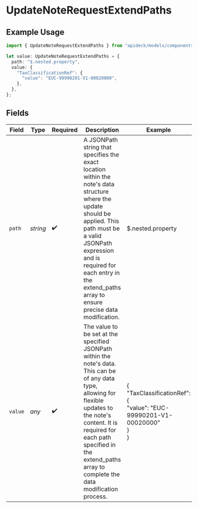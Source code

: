 # UpdateNoteRequestExtendPaths

## Example Usage

```typescript
import { UpdateNoteRequestExtendPaths } from "apideck/models/components";

let value: UpdateNoteRequestExtendPaths = {
  path: "$.nested.property",
  value: {
    "TaxClassificationRef": {
      "value": "EUC-99990201-V1-00020000",
    },
  },
};
```

## Fields

| Field                                                                                                                                                                                                                                                                | Type                                                                                                                                                                                                                                                                 | Required                                                                                                                                                                                                                                                             | Description                                                                                                                                                                                                                                                          | Example                                                                                                                                                                                                                                                              |
| -------------------------------------------------------------------------------------------------------------------------------------------------------------------------------------------------------------------------------------------------------------------- | -------------------------------------------------------------------------------------------------------------------------------------------------------------------------------------------------------------------------------------------------------------------- | -------------------------------------------------------------------------------------------------------------------------------------------------------------------------------------------------------------------------------------------------------------------- | -------------------------------------------------------------------------------------------------------------------------------------------------------------------------------------------------------------------------------------------------------------------- | -------------------------------------------------------------------------------------------------------------------------------------------------------------------------------------------------------------------------------------------------------------------- |
| `path`                                                                                                                                                                                                                                                               | *string*                                                                                                                                                                                                                                                             | :heavy_check_mark:                                                                                                                                                                                                                                                   | A JSONPath string that specifies the exact location within the note's data structure where the update should be applied. This path must be a valid JSONPath expression and is required for each entry in the extend_paths array to ensure precise data modification. | $.nested.property                                                                                                                                                                                                                                                    |
| `value`                                                                                                                                                                                                                                                              | *any*                                                                                                                                                                                                                                                                | :heavy_check_mark:                                                                                                                                                                                                                                                   | The value to be set at the specified JSONPath within the note's data. This can be of any data type, allowing for flexible updates to the note's content. It is required for each path specified in the extend_paths array to complete the data modification process. | {<br/>"TaxClassificationRef": {<br/>"value": "EUC-99990201-V1-00020000"<br/>}<br/>}                                                                                                                                                                                  |